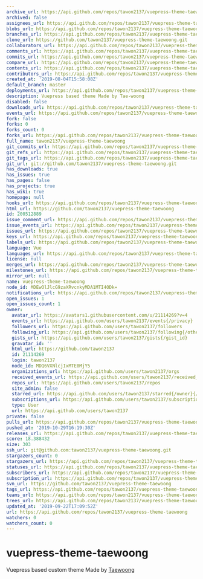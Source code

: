 ```yaml
---
archive_url: https://api.github.com/repos/tawon2137/vuepress-theme-taewoong/{archive_format}{/ref}
archived: false
assignees_url: https://api.github.com/repos/tawon2137/vuepress-theme-taewoong/assignees{/user}
blobs_url: https://api.github.com/repos/tawon2137/vuepress-theme-taewoong/git/blobs{/sha}
branches_url: https://api.github.com/repos/tawon2137/vuepress-theme-taewoong/branches{/branch}
clone_url: https://github.com/tawon2137/vuepress-theme-taewoong.git
collaborators_url: https://api.github.com/repos/tawon2137/vuepress-theme-taewoong/collaborators{/collaborator}
comments_url: https://api.github.com/repos/tawon2137/vuepress-theme-taewoong/comments{/number}
commits_url: https://api.github.com/repos/tawon2137/vuepress-theme-taewoong/commits{/sha}
compare_url: https://api.github.com/repos/tawon2137/vuepress-theme-taewoong/compare/{base}...{head}
contents_url: https://api.github.com/repos/tawon2137/vuepress-theme-taewoong/contents/{+path}
contributors_url: https://api.github.com/repos/tawon2137/vuepress-theme-taewoong/contributors
created_at: '2019-08-04T15:58:08Z'
default_branch: master
deployments_url: https://api.github.com/repos/tawon2137/vuepress-theme-taewoong/deployments
description: Vuepress based theme Made by Tae-woong
disabled: false
downloads_url: https://api.github.com/repos/tawon2137/vuepress-theme-taewoong/downloads
events_url: https://api.github.com/repos/tawon2137/vuepress-theme-taewoong/events
fork: false
forks: 0
forks_count: 0
forks_url: https://api.github.com/repos/tawon2137/vuepress-theme-taewoong/forks
full_name: tawon2137/vuepress-theme-taewoong
git_commits_url: https://api.github.com/repos/tawon2137/vuepress-theme-taewoong/git/commits{/sha}
git_refs_url: https://api.github.com/repos/tawon2137/vuepress-theme-taewoong/git/refs{/sha}
git_tags_url: https://api.github.com/repos/tawon2137/vuepress-theme-taewoong/git/tags{/sha}
git_url: git://github.com/tawon2137/vuepress-theme-taewoong.git
has_downloads: true
has_issues: true
has_pages: false
has_projects: true
has_wiki: true
homepage: null
hooks_url: https://api.github.com/repos/tawon2137/vuepress-theme-taewoong/hooks
html_url: https://github.com/tawon2137/vuepress-theme-taewoong
id: 200512889
issue_comment_url: https://api.github.com/repos/tawon2137/vuepress-theme-taewoong/issues/comments{/number}
issue_events_url: https://api.github.com/repos/tawon2137/vuepress-theme-taewoong/issues/events{/number}
issues_url: https://api.github.com/repos/tawon2137/vuepress-theme-taewoong/issues{/number}
keys_url: https://api.github.com/repos/tawon2137/vuepress-theme-taewoong/keys{/key_id}
labels_url: https://api.github.com/repos/tawon2137/vuepress-theme-taewoong/labels{/name}
language: Vue
languages_url: https://api.github.com/repos/tawon2137/vuepress-theme-taewoong/languages
license: null
merges_url: https://api.github.com/repos/tawon2137/vuepress-theme-taewoong/merges
milestones_url: https://api.github.com/repos/tawon2137/vuepress-theme-taewoong/milestones{/number}
mirror_url: null
name: vuepress-theme-taewoong
node_id: MDEwOlJlcG9zaXRvcnkyMDA1MTI4ODk=
notifications_url: https://api.github.com/repos/tawon2137/vuepress-theme-taewoong/notifications{?since,all,participating}
open_issues: 1
open_issues_count: 1
owner:
  avatar_url: https://avatars1.githubusercontent.com/u/21114269?v=4
  events_url: https://api.github.com/users/tawon2137/events{/privacy}
  followers_url: https://api.github.com/users/tawon2137/followers
  following_url: https://api.github.com/users/tawon2137/following{/other_user}
  gists_url: https://api.github.com/users/tawon2137/gists{/gist_id}
  gravatar_id: ''
  html_url: https://github.com/tawon2137
  id: 21114269
  login: tawon2137
  node_id: MDQ6VXNlcjIxMTE0MjY5
  organizations_url: https://api.github.com/users/tawon2137/orgs
  received_events_url: https://api.github.com/users/tawon2137/received_events
  repos_url: https://api.github.com/users/tawon2137/repos
  site_admin: false
  starred_url: https://api.github.com/users/tawon2137/starred{/owner}{/repo}
  subscriptions_url: https://api.github.com/users/tawon2137/subscriptions
  type: User
  url: https://api.github.com/users/tawon2137
private: false
pulls_url: https://api.github.com/repos/tawon2137/vuepress-theme-taewoong/pulls{/number}
pushed_at: '2019-10-29T16:19:30Z'
releases_url: https://api.github.com/repos/tawon2137/vuepress-theme-taewoong/releases{/id}
score: 18.388432
size: 303
ssh_url: git@github.com:tawon2137/vuepress-theme-taewoong.git
stargazers_count: 0
stargazers_url: https://api.github.com/repos/tawon2137/vuepress-theme-taewoong/stargazers
statuses_url: https://api.github.com/repos/tawon2137/vuepress-theme-taewoong/statuses/{sha}
subscribers_url: https://api.github.com/repos/tawon2137/vuepress-theme-taewoong/subscribers
subscription_url: https://api.github.com/repos/tawon2137/vuepress-theme-taewoong/subscription
svn_url: https://github.com/tawon2137/vuepress-theme-taewoong
tags_url: https://api.github.com/repos/tawon2137/vuepress-theme-taewoong/tags
teams_url: https://api.github.com/repos/tawon2137/vuepress-theme-taewoong/teams
trees_url: https://api.github.com/repos/tawon2137/vuepress-theme-taewoong/git/trees{/sha}
updated_at: '2019-09-22T17:09:52Z'
url: https://api.github.com/repos/tawon2137/vuepress-theme-taewoong
watchers: 0
watchers_count: 0
---
```


# vuepress-theme-taewoong
Vuepress based custom theme Made by [Taewoong](https://github.com/tawon2137)
